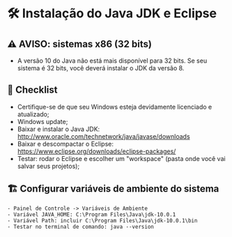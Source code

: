 # 🛠 Instalação do Java JDK e Eclipse

## ⚠ AVISO: sistemas x86 (32 bits)
- A versão 10 do Java não está mais disponível para 32 bits. Se seu sistema é 32 bits, você deverá instalar o JDK da versão 8.

## 📝 Checklist
- Certifique-se de que seu Windows esteja devidamente licenciado e atualizado;
- Windows update;
- Baixar e instalar o Java JDK: http://www.oracle.com/technetwork/java/javase/downloads
- Baixar e descompactar o Eclipse: https://www.eclipse.org/downloads/eclipse-packages/
- Testar: rodar o Eclipse e escolher um "workspace" (pasta onde você vai salvar seus projetos);

## 🏗 Configurar variáveis de ambiente do sistema
    - Painel de Controle -> Variáveis de Ambiente
    - Variável JAVA_HOME: C:\Program Files\Java\jdk-10.0.1
    - Variável Path: incluir C:\Program Files\Java\jdk-10.0.1\bin
    - Testar no terminal de comando: java --version
